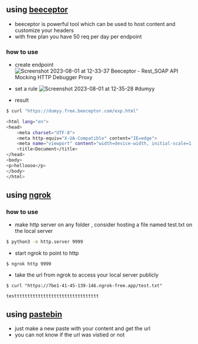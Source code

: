 
## using [beeceptor](https://beeceptor.com/)
- beeceptor is powerful tool which can be used to host content and customize your headers 
- with free plan you have 50 req per day per endpoint

### how to use 
- create endpoint
![Screenshot 2023-08-01 at 12-33-37 Beeceptor - Rest_SOAP API Mocking HTTP Debugger   Proxy](https://github.com/kiro6/penetration-testing-notes/assets/57776872/a23e3ff0-f8c3-4042-85a4-99ca639c0b19)

- set a rule
![Screenshot 2023-08-01 at 12-35-28 #dumyy](https://github.com/kiro6/penetration-testing-notes/assets/57776872/d7558afc-da60-459c-8806-70bdb9805714)

- result
```bash
$ curl "https://dumyy.free.beeceptor.com/exp.html"

<html lang="en">
<head>
    <meta charset="UTF-8">
    <meta http-equiv="X-UA-Compatible" content="IE=edge">
    <meta name="viewport" content="width=device-width, initial-scale=1.0">
    <title>Document</title>
</head>
<body>
<p>helloooo</p>
</body>
</html>
```


## using [ngrok](https://ngrok.com/download)

### how to use 
- make http server on any folder , consider hosting a file named test.txt on the local server
```bash
$ python3 -m http.server 9999
```

- start ngrok to point to http 
```
$ ngrok http 9999
```

- take the url from ngrok to access your local server publicly
```
$ curl "https://7be1-41-45-139-146.ngrok-free.app/test.txt"

testttttttttttttttttttttttttttttttt
```

## using [pastebin](https://pastebin.com/)
- just make a new paste with your content and get the url
- you can not know if the url was vistied or not  

